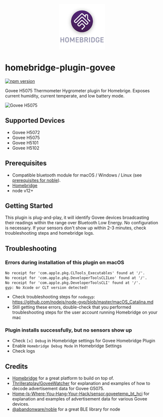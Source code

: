 
<p align="center">

<img src="https://github.com/homebridge/branding/raw/master/logos/homebridge-wordmark-logo-vertical.png" width="150">

</p>


# homebridge-plugin-govee
[![npm version](https://badge.fury.io/js/homebridge-plugin-govee.svg)](https://badge.fury.io/js/homebridge-plugin-govee)

Govee H5075 Thermometer Hygrometer plugin for Homebrige. Exposes current humidity, current temperate, and low battery mode.

<img src="https://github.com/asednev/homebridge-plugin-govee/raw/master/assets/GoveeH5075.jpg" alt="Govee H5075">

## Supported Devices

* Govee H5072    
* Govee H5075
* Govee H5101
* Govee H5102

## Prerequisites

* Compatible bluetooth module for macOS / Windows / Linux (see [prerequisites for noble](https://github.com/abandonware/noble#prerequisites)).
* [Homebridge](https://github.com/homebridge/homebridge/)
* node v12+

## Getting Started

This plugin is plug-and-play, it will identify Govee devices broadcasting their readings within the range over Bluetooth Low Energy. No configuration is necessary. If your sensors don't show up within 2-3 minutes, check troubleshooting steps and homebridge logs.

## Troubleshooting

### Errors during installation of this plugin on macOS

```
No receipt for 'com.apple.pkg.CLTools_Executables' found at '/'.
No receipt for 'com.apple.pkg.DeveloperToolsCLILeo' found at '/'.
No receipt for 'com.apple.pkg.DeveloperToolsCLI' found at '/'.
gyp: No Xcode or CLT version detected!
```
* Check troubleshooting steps for `nodegyp`: https://github.com/nodejs/node-gyp/blob/master/macOS_Catalina.md
* Still getting these errors, double-check that you performed troubleshooting steps for the user account running Homebridge on your mac


### Plugin installs successfully, but no sensors show up
* Check `[x] Debug` in Homebridge settings for Govee Homebridge Plugin
* Enable `Homebridge Debug Mode` in Homebridge Settings
* Check logs


## Credits

* [Homebridge](https://github.com/homebridge/homebridge/) for a great platform to build on top of.
* [Thrilleratplay/GoveeWatcher](https://github.com/Thrilleratplay/GoveeWatcher) for explanation and examples of how to decode advertisement data for Govee G5075.
* [Home-Is-Where-You-Hang-Your-Hack/sensor.goveetemp_bt_hci](https://github.com/Home-Is-Where-You-Hang-Your-Hack/sensor.goveetemp_bt_hci) for explanation and examples of advertisement data for various Govee devices.
* [@abandonware/noble](https://github.com/abandonware/noble) for a great BLE library for node

